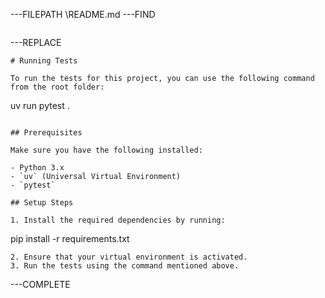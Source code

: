 ---FILEPATH \README.md
---FIND
```
```
---REPLACE
```
# Running Tests

To run the tests for this project, you can use the following command from the root folder:

```
uv run pytest .
```

## Prerequisites

Make sure you have the following installed:

- Python 3.x
- `uv` (Universal Virtual Environment)
- `pytest`

## Setup Steps

1. Install the required dependencies by running:
   ```
   pip install -r requirements.txt
   ```
2. Ensure that your virtual environment is activated.
3. Run the tests using the command mentioned above.

```
---COMPLETE